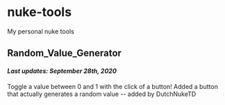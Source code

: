 # nuke-tools
My personal nuke tools

## Random_Value_Generator
#### *Last updates: September 28th, 2020*
Toggle a value between 0 and 1 with the click of a button! 
Added a button that actually generates a random value -- added by DutchNukeTD